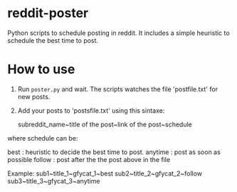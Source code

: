 # reddit-poster
Python scripts to schedule posting in reddit. It includes a simple heuristic to schedule the best time to post.

# How to use

1) Run `poster.py` and wait. The scripts watches the file 'postfile.txt' for new posts.
2) Add your posts to 'postsfile.txt' using this sintaxe:

    subreddit\_name~title of the post~link of the post~schedule

where schedule can be:

best    : heuristic to decide the best time to post.
anytime : post as soon as possible
follow  : post after the the post above in the file

Example:
    sub1~title\_1~gfycat\_1~best
    sub2~title\_2~gfycat\_2~follow
    sub3~title\_3~gfycat\_3~anytime
